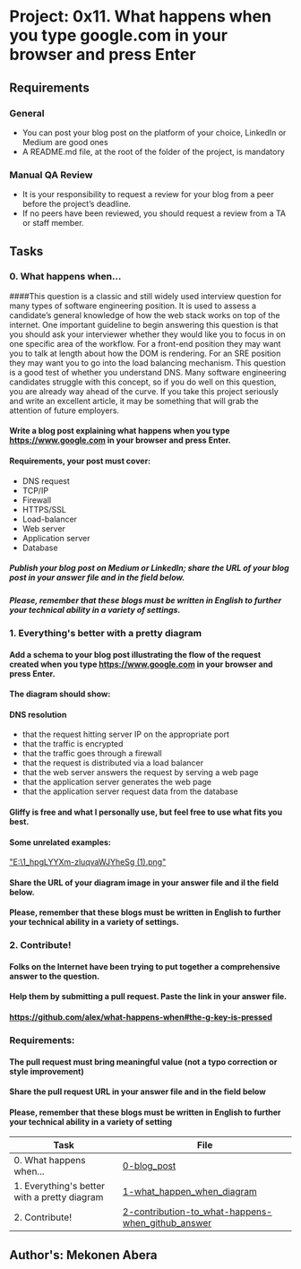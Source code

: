 # Project: 0x11. What happens when you type google.com in your browser and press Enter

## Requirements
### General
* You can post your blog post on the platform of your choice, LinkedIn or Medium are good ones
* A README.md file, at the root of the folder of the project, is mandatory

### Manual QA Review
* It is your responsibility to request a review for your blog from a peer before the project’s deadline. 
* If no peers have been reviewed, you should request a review from a TA or staff member.

## Tasks

### 0. What happens when...
####This question is a classic and still widely used interview question for many types of software engineering position. 
It is used to assess a candidate’s general knowledge of how the web stack works on top of the internet. 
One important guideline to begin answering this question is that you should ask your interviewer whether they would like you to focus in on one specific area of the workflow. 
For a front-end position they may want you to talk at length about how the DOM is rendering. For an SRE position they may want you to go into the load balancing mechanism.
This question is a good test of whether you understand DNS. 
Many software engineering candidates struggle with this concept, so if you do well on this question, you are already way ahead of the curve. 
If you take this project seriously and write an excellent article, it may be something that will grab the attention of future employers.

#### Write a blog post explaining what happens when you type https://www.google.com in your browser and press Enter.
#### Requirements, your post must cover:
* DNS request
* TCP/IP
* Firewall
* HTTPS/SSL
* Load-balancer
* Web server
* Application server
* Database
##### Publish your blog post on Medium or LinkedIn; share the URL of your blog post in your answer file and in the field below.
##### Please, remember that these blogs must be written in English to further your technical ability in a variety of settings.

### 1. Everything's better with a pretty diagram
#### Add a schema to your blog post illustrating the flow of the request created when you type https://www.google.com in your browser and press Enter.
#### The diagram should show:
#### DNS resolution
* that the request hitting server IP on the appropriate port
* that the traffic is encrypted
* that the traffic goes through a firewall
* that the request is distributed via a load balancer
* that the web server answers the request by serving a web page
* that the application server generates the web page
* that the application server request data from the database
#### Gliffy is free and what I personally use, but feel free to use what fits you best.
#### Some unrelated examples:

["E:\1_hpgLYYXm-zluqvaWJYheSg (1).png"]()
#### Share the URL of your diagram image in your answer file and il the field below.
#### Please, remember that these blogs must be written in English to further your technical ability in a variety of settings.

### 2. Contribute!
#### Folks on the Internet have been trying to put together a comprehensive answer to the question. 
#### Help them by submitting a pull request. Paste the link in your answer file.
#### https://github.com/alex/what-happens-when#the-g-key-is-pressed
### Requirements:
#### The pull request must bring meaningful value (not a typo correction or style improvement)
#### Share the pull request URL in your answer file and in the field below
#### Please, remember that these blogs must be written in English to further your technical ability in a variety of setting

| Task | File |
| ---- | ---- |
| 0. What happens when... | [0-blog_post](./0-blog_post) |
| 1. Everything's better with a pretty diagram | [1-what_happen_when_diagram](./1-what_happen_when_diagram) |
| 2. Contribute! | [2-contribution-to_what-happens-when_github_answer](./2-contribution-to_what-happens-when_github_answer) |

## Author's: Mekonen Abera

